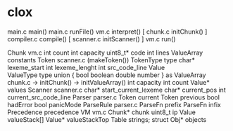 # clox

main.c      main()
main.c      runFile()
vm.c        interpret()
    [ chunk.c    initChunk() ]
compiler.c  compile()
    [ scanner.c  initScanner() ]
vm.c        run()


Chunk                           vm.c
    int         count
    int         capacity
    uint8_t*    code
    int         lines
    ValueArray  constants
Token                           scanner.c (makeToken()) 
    TokenType   type
    char*       lexeme_start
    int         lexeme_lenght
    int         src_code_line
Value                           
    ValueType   type
    union {
        bool    boolean
        double  number
    } as
ValueArray                      chunk.c -> initChunk() -> initValueArray()
    int         capacity
    int         count
    Value*      values
Scanner                         scanner.c
    char*       start_current_lexeme
    char*       current_pos
    int         current_src_code_line
Parser                          parser.c
    Token       current
    Token       previous
    bool        hadError
    bool        panicMode
ParseRule                       parser.c
    ParseFn     prefix
    ParseFn     infix
    Precedence  precedence
VM                              vm.c
    Chunk*      chunk
    uint8_t     ip
    Value       valueStack[]
    Value*      valueStackTop
    Table       strings;
    struct Obj* objects



